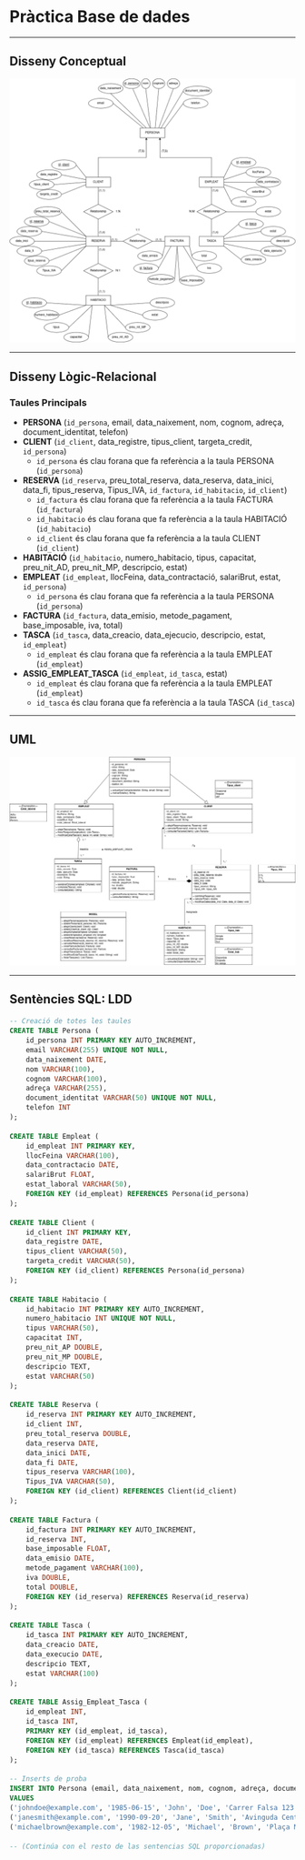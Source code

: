 # Pràctica Base de dades
---

## Disseny Conceptual

![Disseny Conceptual](DissenyConceptual-Disseny.drawio.png)

---

## Disseny Lògic-Relacional

### Taules Principals

- **PERSONA** (`id_persona`, email, data_naixement, nom, cognom, adreça, document_identitat, telefon)
- **CLIENT** (`id_client`, data_registre, tipus_client, targeta_credit, `id_persona`)
  - `id_persona` és clau forana que fa referència a la taula PERSONA (`id_persona`)
- **RESERVA** (`id_reserva`, preu_total_reserva, data_reserva, data_inici, data_fi, tipus_reserva, Tipus_IVA, `id_factura`, `id_habitacio`, `id_client`)
  - `id_factura` és clau forana que fa referència a la taula FACTURA (`id_factura`)
  - `id_habitacio` és clau forana que fa referència a la taula HABITACIÓ (`id_habitacio`)
  - `id_client` és clau forana que fa referència a la taula CLIENT (`id_client`)
- **HABITACIÓ** (`id_habitacio`, numero_habitacio, tipus, capacitat, preu_nit_AD, preu_nit_MP, descripcio, estat)
- **EMPLEAT** (`id_empleat`, llocFeina, data_contractació, salariBrut, estat, `id_persona`)
  - `id_persona` és clau forana que fa referència a la taula PERSONA (`id_persona`)
- **FACTURA** (`id_factura`, data_emisio, metode_pagament, base_imposable, iva, total)
- **TASCA** (`id_tasca`, data_creacio, data_ejecucio, descripcio, estat, `id_empleat`)
  - `id_empleat` és clau forana que fa referència a la taula EMPLEAT (`id_empleat`)
- **ASSIG_EMPLEAT_TASCA** (`id_empleat`, `id_tasca`, estat)
  - `id_empleat` és clau forana que fa referència a la taula EMPLEAT (`id_empleat`)
  - `id_tasca` és clau forana que fa referència a la taula TASCA (`id_tasca`)

---

## UML

![UML](DissenyConceptual-UML.drawio.png)

---

## Sentències SQL: LDD

```sql
-- Creació de totes les taules
CREATE TABLE Persona (
    id_persona INT PRIMARY KEY AUTO_INCREMENT,
    email VARCHAR(255) UNIQUE NOT NULL,
    data_naixement DATE,
    nom VARCHAR(100),
    cognom VARCHAR(100),
    adreça VARCHAR(255),
    document_identitat VARCHAR(50) UNIQUE NOT NULL,
    telefon INT
);

CREATE TABLE Empleat (
    id_empleat INT PRIMARY KEY,
    llocFeina VARCHAR(100),
    data_contractacio DATE,
    salariBrut FLOAT,
    estat_laboral VARCHAR(50),
    FOREIGN KEY (id_empleat) REFERENCES Persona(id_persona)
);

CREATE TABLE Client (
    id_client INT PRIMARY KEY,
    data_registre DATE,
    tipus_client VARCHAR(50),
    targeta_credit VARCHAR(50),
    FOREIGN KEY (id_client) REFERENCES Persona(id_persona)
);

CREATE TABLE Habitacio (
    id_habitacio INT PRIMARY KEY AUTO_INCREMENT,
    numero_habitacio INT UNIQUE NOT NULL,
    tipus VARCHAR(50),
    capacitat INT,
    preu_nit_AP DOUBLE,
    preu_nit_MP DOUBLE,
    descripcio TEXT,
    estat VARCHAR(50)
);

CREATE TABLE Reserva (
    id_reserva INT PRIMARY KEY AUTO_INCREMENT,
    id_client INT,
    preu_total_reserva DOUBLE,
    data_reserva DATE,
    data_inici DATE,
    data_fi DATE,
    tipus_reserva VARCHAR(100),
    Tipus_IVA VARCHAR(50),
    FOREIGN KEY (id_client) REFERENCES Client(id_client)
);

CREATE TABLE Factura (
    id_factura INT PRIMARY KEY AUTO_INCREMENT,
    id_reserva INT,
    base_imposable FLOAT,
    data_emisio DATE,
    metode_pagament VARCHAR(100),
    iva DOUBLE,
    total DOUBLE,
    FOREIGN KEY (id_reserva) REFERENCES Reserva(id_reserva)
);

CREATE TABLE Tasca (
    id_tasca INT PRIMARY KEY AUTO_INCREMENT,
    data_creacio DATE,
    data_execucio DATE,
    descripcio TEXT,
    estat VARCHAR(100)
);

CREATE TABLE Assig_Empleat_Tasca (
    id_empleat INT,
    id_tasca INT,
    PRIMARY KEY (id_empleat, id_tasca),
    FOREIGN KEY (id_empleat) REFERENCES Empleat(id_empleat),
    FOREIGN KEY (id_tasca) REFERENCES Tasca(id_tasca)
);

-- Inserts de proba
INSERT INTO Persona (email, data_naixement, nom, cognom, adreça, document_identitat, telefon) 
VALUES 
('johndoe@example.com', '1985-06-15', 'John', 'Doe', 'Carrer Falsa 123', '12345678X', 666777888),
('janesmith@example.com', '1990-09-20', 'Jane', 'Smith', 'Avinguda Central 45', '87654321Y', 654321987),
('michaelbrown@example.com', '1982-12-05', 'Michael', 'Brown', 'Plaça Major 78', '11223344Z', 612345678);

-- (Continúa con el resto de las sentencias SQL proporcionadas)
